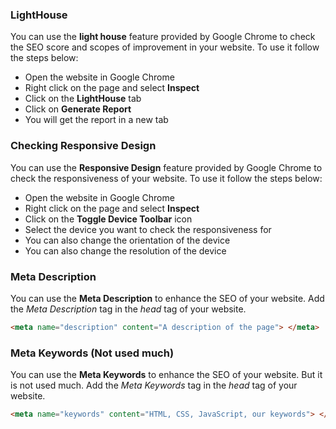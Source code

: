 ### LightHouse

You can use the **light house** feature provided by Google Chrome to check the SEO score and scopes of improvement in your website.
To use it follow the steps below:

- Open the website in Google Chrome
- Right click on the page and select **Inspect**
- Click on the **LightHouse** tab
- Click on **Generate Report**
- You will get the report in a new tab

### Checking Responsive Design

You can use the **Responsive Design** feature provided by Google Chrome to check the responsiveness of your website.
To use it follow the steps below:

- Open the website in Google Chrome
- Right click on the page and select **Inspect**
- Click on the **Toggle Device Toolbar** icon
- Select the device you want to check the responsiveness for
- You can also change the orientation of the device
- You can also change the resolution of the device

### Meta Description

You can use the **Meta Description** to enhance the SEO of your website.
Add the *Meta Description* tag in the *head* tag of your website.

```HTML
<meta name="description" content="A description of the page"> </meta>
```

### Meta Keywords (Not used much)

You can use the **Meta Keywords** to enhance the SEO of your website. But it is not used much.
Add the *Meta Keywords* tag in the *head* tag of your website.

```HTML
<meta name="keywords" content="HTML, CSS, JavaScript, our keywords"> </meta>
```
